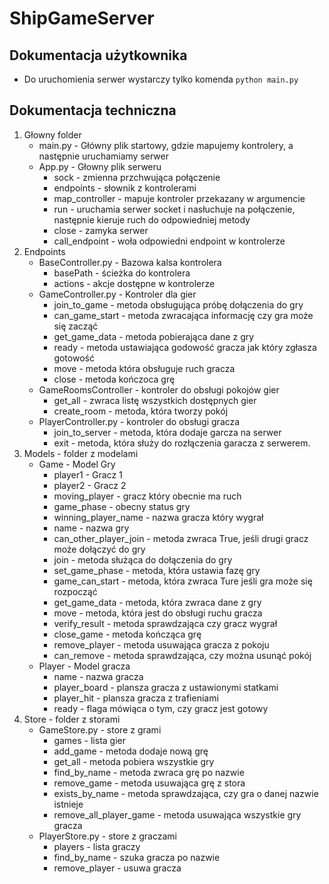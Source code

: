# ShipGameServer

## Dokumentacja użytkownika

* Do uruchomienia serwer wystarczy tylko komenda ``python main.py``

## Dokumentacja techniczna

1. Głowny folder
    - main.py - Główny plik startowy, gdzie mapujemy kontrolery, a następnie uruchamiamy serwer
    - App.py - Głowny plik serweru
        - sock - zmienna przchwująca połączenie
        - endpoints - słownik z kontrolerami
        - map_controller - mapuje kontroler przekazany w argumencie
        - run - uruchamia serwer socket i nasłuchuje na połączenie, następnie kieruje ruch do odpowiedniej metody
        - close - zamyka serwer
        - call_endpoint - woła odpowiedni endpoint w kontrolerze
2. Endpoints
   - BaseController.py - Bazowa kalsa kontrolera
     - basePath - ścieżka do kontrolera
     - actions - akcje dostępne w kontrolerze
   - GameController.py - Kontroler dla gier
     - join_to_game - metoda obsługująca próbę dołączenia do gry
     - can_game_start - metoda zwracająca informację czy gra może się zacząć
     - get_game_data - metoda pobierająca dane z gry
     - ready - metoda ustawiająca godowość gracza jak który zgłasza gotowość
     - move - metoda która obsługuje ruch gracza
     - close - metoda kończoca grę
   - GameRoomsController - kontroler do obsługi pokojów gier
     - get_all - zwraca listę wszystkich dostępnych gier
     - create_room - metoda, która tworzy pokój
   - PlayerController.py - kontroler do obsługi gracza
     - join_to_server - metoda, która dodaje garcza na serwer
     - exit - metoda, która służy do rozłączenia garacza z serwerem.
3. Models - folder z modelami
   - Game - Model Gry
     - player1 - Gracz 1
     - player2 - Gracz 2
     - moving_player - gracz który obecnie ma ruch
     - game_phase - obecny status gry
     - winning_player_name - nazwa gracza który wygrał
     - name - nazwa gry
     - can_other_player_join - metoda zwraca True, jeśli drugi gracz może dołączyć do gry
     - join - metoda służąca do dołączenia do gry
     - set_game_phase - metoda, która ustawia fazę gry
     - game_can_start - metoda, która zwraca Ture jeśli gra może się rozpocząć
     - get_game_data - metoda, która zwraca dane z gry
     - move - metoda, która jest do obsługi ruchu gracza 
     - verify_result - metoda sprawdzająca czy gracz wygrał
     - close_game - metoda kończąca grę
     - remove_player - metoda usuwająca gracza z pokoju
     - can_remove - metoda sprawdzająca, czy można usunąć pokój
   - Player - Model gracza
     - name - nazwa gracza
     - player_board - plansza gracza z ustawionymi statkami
     - player_hit - plansza gracza z trafieniami
     - ready - flaga mówiąca o tym, czy gracz jest gotowy
4. Store - folder z storami
    - GameStore.py - store z grami
      - games - lista gier
      - add_game - metoda dodaje nową grę
      - get_all - metoda pobiera wszystkie gry
      - find_by_name - metoda zwraca grę po nazwie
      - remove_game - metoda usuwająca grę z stora
      - exists_by_name - metoda sprawdzająca, czy gra o danej nazwie istnieje
      - remove_all_player_game - metoda usuwająca wszystkie gry gracza
    - PlayerStore.py - store z graczami
      - players - lista graczy
      - find_by_name - szuka gracza po nazwie
      - remove_player - usuwa gracza
